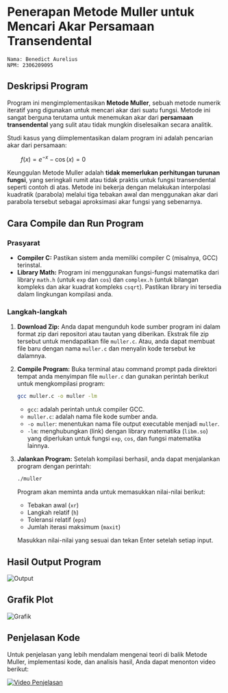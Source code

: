 # Penerapan Metode Muller untuk Mencari Akar Persamaan Transendental
```
Nama: Benedict Aurelius
NPM: 2306209095
```
## Deskripsi Program
Program ini mengimplementasikan **Metode Muller**, sebuah metode numerik iteratif yang digunakan untuk mencari akar dari suatu fungsi. Metode ini sangat berguna terutama untuk menemukan akar dari **persamaan transendental** yang sulit atau tidak mungkin diselesaikan secara analitik.

Studi kasus yang diimplementasikan dalam program ini adalah pencarian akar dari persamaan:

$\qquad f(x) = e^{-x} - \cos(x) = 0$

Keunggulan Metode Muller adalah **tidak memerlukan perhitungan turunan fungsi**, yang seringkali rumit atau tidak praktis untuk fungsi transendental seperti contoh di atas. Metode ini bekerja dengan melakukan interpolasi kuadratik (parabola) melalui tiga tebakan awal dan menggunakan akar dari parabola tersebut sebagai aproksimasi akar fungsi yang sebenarnya.

## Cara Compile dan Run Program
### Prasyarat
* **Compiler C:** Pastikan sistem anda memiliki compiler C (misalnya, GCC) terinstal.
* **Library Math:** Program ini menggunakan fungsi-fungsi matematika dari library `math.h` (untuk `exp` dan `cos`) dan `complex.h` (untuk bilangan kompleks dan akar kuadrat kompleks `csqrt`). Pastikan library ini tersedia dalam lingkungan kompilasi anda.

### Langkah-langkah
1.  **Download Zip:** Anda dapat mengunduh kode sumber program ini dalam format zip dari repositori atau tautan yang diberikan. Ekstrak file zip tersebut untuk mendapatkan file `muller.c`. Atau, anda dapat membuat file baru dengan nama `muller.c` dan menyalin kode tersebut ke dalamnya.

2.  **Compile Program:** Buka terminal atau command prompt pada direktori tempat anda menyimpan file `muller.c` dan gunakan perintah berikut untuk mengkompilasi program:

    ```bash
    gcc muller.c -o muller -lm
    ```

    * `gcc`: adalah perintah untuk compiler GCC.
    * `muller.c`: adalah nama file kode sumber anda.
    * `-o muller`: menentukan nama file output executable menjadi `muller`.
    * `-lm`: menghubungkan (link) dengan library matematika (`libm.so`) yang diperlukan untuk fungsi `exp`, `cos`, dan fungsi matematika lainnya.

3.  **Jalankan Program:** Setelah kompilasi berhasil, anda dapat menjalankan program dengan perintah:

    ```bash
    ./muller
    ```

    Program akan meminta anda untuk memasukkan nilai-nilai berikut:
    * Tebakan awal (`xr`)
    * Langkah relatif (`h`)
    * Toleransi relatif (`eps`)
    * Jumlah iterasi maksimum (`maxit`)

    Masukkan nilai-nilai yang sesuai dan tekan Enter setelah setiap input.

## Hasil Output Program
![Output](https://hackmd.io/_uploads/Sk5AbgvGlx.png)

## Grafik Plot
![Grafik](https://hackmd.io/_uploads/B1MKElwMle.png)

## Penjelasan Kode
Untuk penjelasan yang lebih mendalam mengenai teori di balik Metode Muller, implementasi kode, dan analisis hasil, Anda dapat menonton video berikut:

[![Video Penjelasan](https://img.youtube.com/vi/iXdjCH2kYyc/0.jpg)](https://www.youtube.com/watch?v=iXdjCH2kYyc)